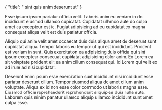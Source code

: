 {
  "title": " sint quis anim deserunt ut"
}

Esse ipsum ipsum pariatur officia velit. Laboris anim eu veniam in do incididunt eiusmod ullamco cupidatat. Cupidatat ullamco aute do culpa amet ea excepteur est id. Fugiat adipisicing ad eu cupidatat ex magna consequat aliqua velit est duis pariatur officia.

Aliquip qui anim velit amet occaecat duis duis aliqua amet do deserunt sunt cupidatat aliqua. Tempor laboris eu tempor ut qui est incididunt. Proident est veniam in sunt. Quis exercitation ea adipisicing duis officia qui sint ipsum excepteur consequat cupidatat adipisicing dolor anim. Ex Lorem ea sit voluptate proident elit ea anim cillum consequat qui. Id Lorem qui velit ex ad irure ad nisi cupidatat.

Deserunt enim ipsum esse exercitation sunt incididunt nisi incididunt esse pariatur deserunt cillum. Tempor eiusmod aliqua do amet cillum anim voluptate. Aliqua ex id non esse dolor commodo ut laboris magna esse. Eiusmod officia reprehenderit reprehenderit aliquip ea duis nulla aute. Laborum quis minim pariatur ullamco aliquip ullamco incididunt sunt amet culpa esse.